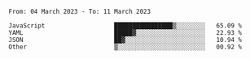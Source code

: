 <!--START_SECTION:waka-->

```text
From: 04 March 2023 - To: 11 March 2023

JavaScript                   ████████████████▒░░░░░░░░   65.09 %
YAML                         █████▓░░░░░░░░░░░░░░░░░░░   22.93 %
JSON                         ██▓░░░░░░░░░░░░░░░░░░░░░░   10.94 %
Other                        ▒░░░░░░░░░░░░░░░░░░░░░░░░   00.92 %
```

<!--END_SECTION:waka-->
